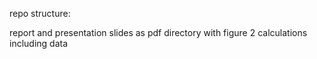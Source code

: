 repo structure:

report and presentation slides as pdf
directory with figure 2 calculations including data

